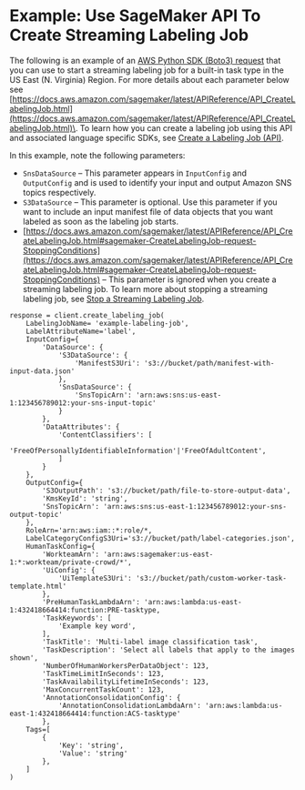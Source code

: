 # Example: Use SageMaker API To Create Streaming Labeling Job<a name="sms-streaming-create-labeling-job-api"></a>

The following is an example of an [AWS Python SDK \(Boto3\) request](https://boto3.amazonaws.com/v1/documentation/api/latest/reference/services/sagemaker.html#SageMaker.Client.create_labeling_job) that you can use to start a streaming labeling job for a built\-in task type in the US East \(N\. Virginia\) Region\. For more details about each parameter below see [https://docs.aws.amazon.com/sagemaker/latest/APIReference/API_CreateLabelingJob.html](https://docs.aws.amazon.com/sagemaker/latest/APIReference/API_CreateLabelingJob.html)\. To learn how you can create a labeling job using this API and associated language specific SDKs, see [Create a Labeling Job \(API\)](https://docs.aws.amazon.com/sagemaker/latest/dg/sms-create-labeling-job-api.html)\.

In this example, note the following parameters:
+ `SnsDataSource` – This parameter appears in `InputConfig` and `OutputConfig` and is used to identify your input and output Amazon SNS topics respectively\. 
+ `S3DataSource` – This parameter is optional\. Use this parameter if you want to include an input manifest file of data objects that you want labeled as soon as the labeling job starts\.
+ [https://docs.aws.amazon.com/sagemaker/latest/APIReference/API_CreateLabelingJob.html#sagemaker-CreateLabelingJob-request-StoppingConditions](https://docs.aws.amazon.com/sagemaker/latest/APIReference/API_CreateLabelingJob.html#sagemaker-CreateLabelingJob-request-StoppingConditions) – This parameter is ignored when you create a streaming labeling job\. To learn more about stopping a streaming labeling job, see [Stop a Streaming Labeling Job](sms-streaming-stop-labeling-job.md)\.

```
response = client.create_labeling_job(
    LabelingJobName= 'example-labeling-job',
    LabelAttributeName='label',
    InputConfig={
        'DataSource': {
            'S3DataSource': {
                'ManifestS3Uri': 's3://bucket/path/manifest-with-input-data.json'
            },
            'SnsDataSource': {
                'SnsTopicArn': 'arn:aws:sns:us-east-1:123456789012:your-sns-input-topic'
            }
        },
        'DataAttributes': {
            'ContentClassifiers': [
                'FreeOfPersonallyIdentifiableInformation'|'FreeOfAdultContent',
            ]
        }
    },
    OutputConfig={
        'S3OutputPath': 's3://bucket/path/file-to-store-output-data',
        'KmsKeyId': 'string',
        'SnsTopicArn': 'arn:aws:sns:us-east-1:123456789012:your-sns-output-topic'
    },
    RoleArn='arn:aws:iam::*:role/*,
    LabelCategoryConfigS3Uri='s3://bucket/path/label-categories.json',
    HumanTaskConfig={
        'WorkteamArn': 'arn:aws:sagemaker:us-east-1:*:workteam/private-crowd/*',
        'UiConfig': {
            'UiTemplateS3Uri': 's3://bucket/path/custom-worker-task-template.html'
        },
        'PreHumanTaskLambdaArn': 'arn:aws:lambda:us-east-1:432418664414:function:PRE-tasktype,
        'TaskKeywords': [
            'Example key word',
        ],
        'TaskTitle': 'Multi-label image classification task',
        'TaskDescription': 'Select all labels that apply to the images shown',
        'NumberOfHumanWorkersPerDataObject': 123,
        'TaskTimeLimitInSeconds': 123,
        'TaskAvailabilityLifetimeInSeconds': 123,
        'MaxConcurrentTaskCount': 123,
        'AnnotationConsolidationConfig': {
            'AnnotationConsolidationLambdaArn': 'arn:aws:lambda:us-east-1:432418664414:function:ACS-tasktype'
        },
    Tags=[
        {
            'Key': 'string',
            'Value': 'string'
        },
    ]
)
```